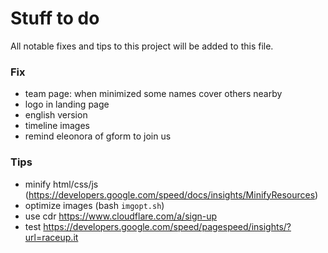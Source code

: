 # Stuff to do
All notable fixes and tips to this project will be added to this file.

### Fix
- team page: when minimized some names cover others nearby
- logo in landing page
- english version
- timeline images
- remind eleonora of gform to join us


### Tips
- minify html/css/js (https://developers.google.com/speed/docs/insights/MinifyResources)
- optimize images (bash `imgopt.sh`)
- use cdr https://www.cloudflare.com/a/sign-up
- test https://developers.google.com/speed/pagespeed/insights/?url=raceup.it
